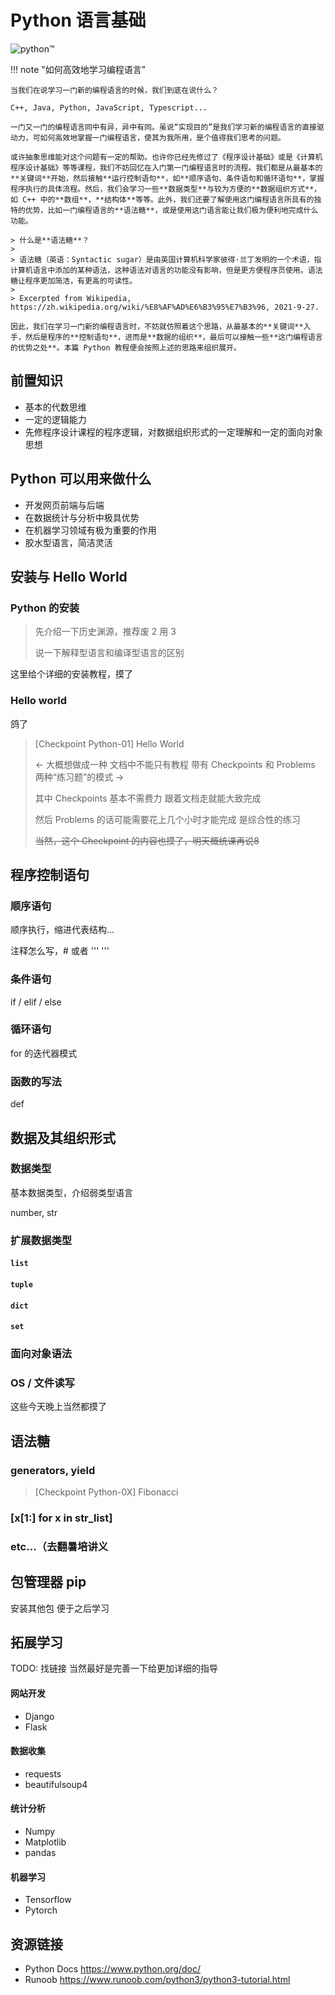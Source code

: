 # Python 语言基础

![python™](https://i.loli.net/2021/09/27/Cha4mLVvf6qbnlU.png)

!!! note "如何高效地学习编程语言"

    当我们在说学习一门新的编程语言的时候，我们到底在说什么？
    
    C++, Java, Python, JavaScript, Typescript...
    
    一门又一门的编程语言同中有异，异中有同。虽说“实现目的”是我们学习新的编程语言的直接驱动力，可如何高效地掌握一门编程语言，使其为我所用，是个值得我们思考的问题。
    
    或许抽象思维能对这个问题有一定的帮助。也许你已经先修过了《程序设计基础》或是《计算机程序设计基础》等等课程，我们不妨回忆在入门第一门编程语言时的流程。我们都是从最基本的**关键词**开始，然后接触**运行控制语句**，如**顺序语句、条件语句和循环语句**，掌握程序执行的具体流程。然后，我们会学习一些**数据类型**与较为方便的**数据组织方式**，如 C++ 中的**数组**，**结构体**等等。此外，我们还要了解使用这门编程语言所具有的独特的优势，比如一门编程语言的**语法糖**，或是使用这门语言能让我们极为便利地完成什么功能。

    > 什么是**语法糖**？
    >
    > 语法糖（英语：Syntactic sugar）是由英国计算机科学家彼得·兰丁发明的一个术语，指计算机语言中添加的某种语法，这种语法对语言的功能没有影响，但是更方便程序员使用。语法糖让程序更加简洁，有更高的可读性。
    >
    > Excerpted from Wikipedia, https://zh.wikipedia.org/wiki/%E8%AF%AD%E6%B3%95%E7%B3%96, 2021-9-27.

    因此，我们在学习一门新的编程语言时，不妨就仿照着这个思路，从最基本的**关键词**入手，然后是程序的**控制语句**，进而是**数据的组织**，最后可以接触一些**这门编程语言的优势之处**。本篇 Python 教程便会按照上述的思路来组织展开。

## 前置知识

+ 基本的代数思维
+ 一定的逻辑能力
+ 先修程序设计课程的程序逻辑，对数据组织形式的一定理解和一定的面向对象思想

## Python 可以用来做什么

+ 开发网页前端与后端
+ 在数据统计与分析中极具优势
+ 在机器学习领域有极为重要的作用
+ 胶水型语言，简洁灵活

## 安装与 Hello World

### Python 的安装

> 先介绍一下历史渊源，推荐废 2 用 3
>
> 说一下解释型语言和编译型语言的区别

这里给个详细的安装教程，摸了

### Hello world

鸽了

> [Checkpoint Python-01] Hello World
>
> <- 大概想做成一种 文档中不能只有教程 带有 Checkpoints 和 Problems 两种“练习题”的模式 ->
>
> 其中 Checkpoints 基本不需费力 跟着文档走就能大致完成
>
> 然后 Problems 的话可能需要花上几个小时才能完成 是综合性的练习
>
> <s>当然，这个 Checkpoint 的内容也摸了，明天概统课再说8</s>

## 程序控制语句

### 顺序语句

顺序执行，缩进代表结构...

注释怎么写，# 或者 '''  '''

### 条件语句

if / elif / else

### 循环语句

for 的迭代器模式

### 函数的写法

def

## 数据及其组织形式

### 数据类型

基本数据类型，介绍弱类型语言

number, str

### 扩展数据类型

#### `list`

#### `tuple`

#### `dict`

#### `set`

### 面向对象语法

### OS / 文件读写

这些今天晚上当然都摸了

## 语法糖

### generators, yield

> [Checkpoint Python-0X] Fibonacci

### [x[1:] for x in str_list]

### etc...（去翻暑培讲义

## 包管理器 pip

安装其他包 便于之后学习

## 拓展学习

TODO: 找链接 当然最好是完善一下给更加详细的指导

#### 网站开发

+ Django
+ Flask

#### 数据收集

+ requests
+ beautifulsoup4

#### 统计分析

+ Numpy
+ Matplotlib
+ pandas

#### 机器学习

+ Tensorflow
+ Pytorch

## 资源链接

+ Python Docs <https://www.python.org/doc/>
+ Runoob <https://www.runoob.com/python3/python3-tutorial.html>

